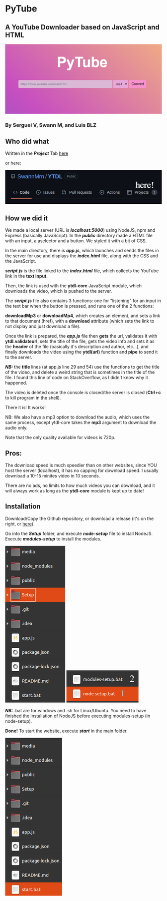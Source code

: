# PyTube

## A YouTube Downloader based on JavaScript and HTML

![YTDL](image.png)

### By Serguei V, Swann M, and Luis BLZ

## Who did what

Written in the ***Project*** Tab [here](https://github.com/users/SwannMrn/projects/1)

or here:

![project_tab](media/project_tab.png)


## How we did it

We made a local server (URL is ***localhost:5000***) using NodeJS, npm and Express (basically JavaScript). In the ***public*** directory made a HTML file with an input, a aselector and a button. We styled it with a bit of CSS.

In the main directory, there is ***app.js***, which launches and sends the files in the server for use and displays the ***index.html*** file, along with the CSS and the JavaScript.

***script.js*** is the file linked to the ***index.html*** file, which collects the YouTube link in the **text input**.

Then, the link is used with the **ytdl-core** JavaScript module, which downloads the video, which is pushed to the server.

The ***script.js*** file also contains 3 functions: one for "listening" for an input in the text bar when the button is pressed, and runs one of the 2 functions:

**downloadMp3** or **downloadMp4**, which creates an element, and sets a link to that document (href), with a **download** attribute (which sets the link to not display and just download a file).

Once the link is prepared, the ***app.js*** file then **gets** the url, validates it with **ytdl.validateurl**, sets the title of the file, gets the video info and sets it as the **header** of the file (basically it's description and author, etc...), and finally downloads the video using the **ytdl(url)** function and **pipe** to send it to the server.

***NB:*** the **title** lines (at app.js line 29 and 54) use the functions to get the title of the video, and delete a weird string that is sometimes in the title of the file. I found this line of code on StackOverflow, as I didn't know why it happened.

The video is deleted once the console is closed/the server is closed (**Ctrl+c** to kill program in the shell).

There it is! It works!

NB: We also have a mp3 option to download the audio, which uses the same process, except ytdl-core takes the **mp3** argument to download the audio only.

Note that the only quality available for videos is 720p.

## Pros:

The download speed is much speedier than on other websites, since YOU host the server (localhost), it has no capping for download speed. I usually download a 10-15 minites video in 10 seconds.

There are no ads, no limits to how much videos you can download, and it will always work as long as the **ytdl-core** module is kept up to date!

## Installation

Download/Copy the Github repository, or download a release (it's on the right, or [here](https://github.com/SwannMrn/YTDL/releases)).

Go into the ***Setup*** folder, and execute ***node-setup*** file to install NodeJS.
Execute ***modules-setup*** to install the modules.

![setup_folder](media/setup_folder.png)
![installation](media/installation.png)

***NB:*** .bat are for windows and .sh for Linux/Ubuntu. You need to have finished the installation of NodeJS before executing modules-setup (in node-setup).

**Done!** To start the website, execute ***start*** in the main folder.

![startbat](media/startbat.png)




